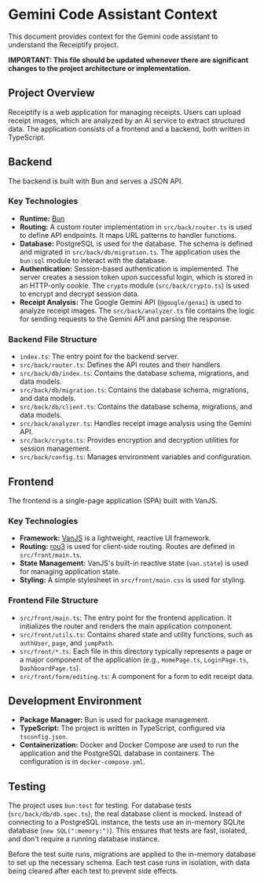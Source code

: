 # Gemini Code Assistant Context

This document provides context for the Gemini code assistant to understand the Receiptify project.

**IMPORTANT: This file should be updated whenever there are significant changes to the project architecture or implementation.**

## Project Overview

Receiptify is a web application for managing receipts. Users can upload receipt images, which are analyzed by an AI service to extract structured data. The application consists of a frontend and a backend, both written in TypeScript.

## Backend

The backend is built with Bun and serves a JSON API.

### Key Technologies

*   **Runtime:** [Bun](https://bun.sh/)
*   **Routing:** A custom router implementation in `src/back/router.ts` is used to define API endpoints. It maps URL patterns to handler functions.
*   **Database:** PostgreSQL is used for the database. The schema is defined and migrated in `src/back/db/migration.ts`. The application uses the `bun:sql` module to interact with the database.
*   **Authentication:** Session-based authentication is implemented. The server creates a session token upon successful login, which is stored in an HTTP-only cookie. The `crypto` module (`src/back/crypto.ts`) is used to encrypt and decrypt session data.
*   **Receipt Analysis:** The Google Gemini API (`@google/genai`) is used to analyze receipt images. The `src/back/analyzer.ts` file contains the logic for sending requests to the Gemini API and parsing the response.

### Backend File Structure

*   `index.ts`: The entry point for the backend server.
*   `src/back/router.ts`: Defines the API routes and their handlers.
*   `src/back/db/index.ts`: Contains the database schema, migrations, and data models.
*   `src/back/db/migration.ts`: Contains the database schema, migrations, and data models.
*   `src/back/db/client.ts`: Contains the database schema, migrations, and data models.
*   `src/back/analyzer.ts`: Handles receipt image analysis using the Gemini API.
*   `src/back/crypto.ts`: Provides encryption and decryption utilities for session management.
*   `src/back/config.ts`: Manages environment variables and configuration.

## Frontend

The frontend is a single-page application (SPA) built with VanJS.

### Key Technologies

*   **Framework:** [VanJS](https://vanjs.org/) is a lightweight, reactive UI framework.
*   **Routing:** [rou3](https://github.com/lume/rou3) is used for client-side routing. Routes are defined in `src/front/main.ts`.
*   **State Management:** VanJS's built-in reactive state (`van.state`) is used for managing application state.
*   **Styling:** A simple stylesheet in `src/front/main.css` is used for styling.

### Frontend File Structure

*   `src/front/main.ts`: The entry point for the frontend application. It initializes the router and renders the main application component.
*   `src/front/utils.ts`: Contains shared state and utility functions, such as `authUser`, `page`, and `jumpPath`.
*   `src/front/*.ts`: Each file in this directory typically represents a page or a major component of the application (e.g., `HomePage.ts`, `LoginPage.ts`, `DashboardPage.ts`).
*   `src/front/form/editing.ts`: A component for a form to edit receipt data.

## Development Environment

*   **Package Manager:** Bun is used for package management.
*   **TypeScript:** The project is written in TypeScript, configured via `tsconfig.json`.
*   **Containerization:** Docker and Docker Compose are used to run the application and the PostgreSQL database in containers. The configuration is in `docker-compose.yml`.

## Testing

The project uses `bun:test` for testing. For database tests (`src/back/db/db.spec.ts`), the real database client is mocked. Instead of connecting to a PostgreSQL instance, the tests use an in-memory SQLite database (`new SQL(":memory:")`). This ensures that tests are fast, isolated, and don't require a running database instance.

Before the test suite runs, migrations are applied to the in-memory database to set up the necessary schema. Each test case runs in isolation, with data being cleared after each test to prevent side effects.
